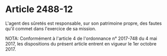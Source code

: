 # Article 2488-12

L'agent des sûretés est responsable, sur son patrimoine propre, des fautes qu'il commet dans l'exercice de sa mission.

NOTA:
Conformément à l'article 4 de l'ordonnance n° 2017-748 du 4 mai 2017, les dispositions du présent article entrent en vigueur le 1er octobre 2017.

